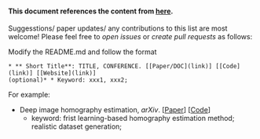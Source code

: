 #### This document references the content from [here](https://github.com/zubair-irshad/Awesome-Implicit-NeRF-Robotics/blob/main/how-to-PR.md).

Suggesstions/ paper updates/ any contributions to this list are most welcome! Please feel free to *open issues* or *create pull requests* as follows: <br>


Modify the README.md and follow the format 
``` 
* ** Short Title**: TITLE, CONFERENCE. [[Paper/DOC](link)] [[Code](link)] [[Website](link)]
(optional)* * Keyword: xxx1, xxx2;
```
For example:

* Deep image homography estimation, *arXiv*. [[Paper](https://arxiv.org/pdf/1606.03798)] [[Code]()]
  - keyword: frist learning-based homography estimation method; realistic dataset generation; 

